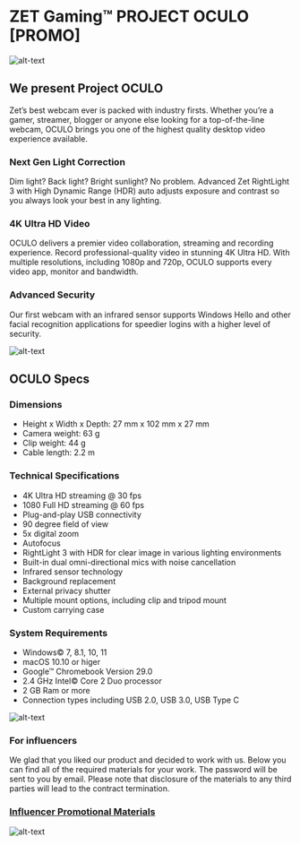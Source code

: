 # ZET Gaming™ PROJECT OCULO [PROMO]

![alt-text](https://i.imgur.com/fzbORXa.png)

## We present Project OCULO
Zet’s best webcam ever is packed with industry firsts. Whether you’re a gamer, streamer, blogger or anyone else looking for a top-of-the-line webcam, OCULO brings you one of the highest quality desktop video experience available.

### Next Gen Light Correction
Dim light? Back light? Bright sunlight? No problem. Advanced Zet RightLight 3 with High Dynamic Range (HDR) auto adjusts exposure and contrast so you always look your best in any lighting.

### 4K Ultra HD Video
OCULO delivers a premier video collaboration, streaming and recording experience. Record professional-quality video in stunning 4K Ultra HD. With multiple resolutions, including 1080p and 720p, OCULO supports every video app, monitor and bandwidth.

### Advanced Security
Our first webcam with an infrared sensor supports Windows Hello and other facial recognition applications for speedier logins with a higher level of security.


![alt-text](https://i.imgur.com/vYWbLti.png)

## OCULO Specs
### Dimensions
* Height x Width x Depth: 27 mm x 102 mm x 27 mm
* Camera weight: 63 g
* Clip weight: 44 g
* Cable length: 2.2 m

### Technical Specifications
* 4K Ultra HD streaming @ 30 fps
* 1080 Full HD streaming @ 60 fps
* Plug-and-play USB connectivity
* 90 degree field of view
* 5x digital zoom
* Autofocus
* RightLight 3 with HDR for clear image in various lighting environments
* Built-in dual omni-directional mics with noise cancellation
* Infrared sensor technology
* Background replacement
* External privacy shutter
* Multiple mount options, including clip and tripod mount
* Custom carrying case

### System Requirements
* Windows© 7, 8.1, 10, 11
* macOS 10.10 or higer
* Google™ Chromebook Version 29.0
* 2.4 GHz Intel© Core 2 Duo processor
* 2 GB Ram or more
* Connection types including USB 2.0, USB 3.0, USB Type C

![alt-text](https://i.imgur.com/S9Lf8ZW.png)

### For influencers
We glad that you liked our product and decided to work with us. Below you can find all of the required materials for your work. The password will be sent to you by email. Please note that disclosure of the materials to any third parties will lead to the contract termination.

### [Influencer Promotional Materials](https://shorturl.at/MOVY4)

![alt-text](https://i.imgur.com/EJk4wII.png)
